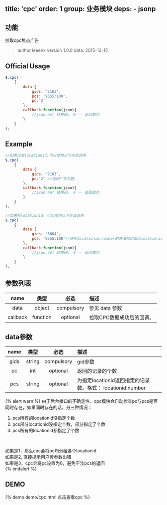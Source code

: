 title: 'cpc'
order: 1
group: 业务模块
deps:
	- jsonp
---

## 功能

拉取cpc焦点广告

> author leeenx
> version 1.0.0
> data: 2015-12-15

## Official Usage

```javascript
$.cpc(
	{
		data:{
	        gids: '2163',
	        pcs: '9555:100',
			pc:'2'
	    },
	    callback:function(json){
	    	//json.ret 结果码， 0 -- 返回成功
	    }
	}
);
```

## Example

```javascript
//如果没有locationid,可以使用以下方式调用
$.cpc(
	{
		data:{
	        gids: '2163',
			pc:'2' //返回广告总数
	    },
	    callback:function(json){
	    	//json.ret 结果码， 0 -- 返回成功
	    }
	}
);

//如果有locationid，可以使用以下方法调用
$.cpc(
	{
		data:{
	        gids: '3604',
		    pcs: '9555:100'//使用locationid:number的方法指定返回locationid广告的个数。如果有多个locationid，可以传: locationid1:pc1,locationid2:pc2
	    },
	    callback:function(json){
	    	//json.ret 结果码， 0 -- 返回成功
	    }
	}
);
```

## 参数列表

| name | 类型 | 必选 | 描述 |
| :----: | :----: | :----: | :---- |
| data | object | compulsory | 参见 data 参数 |
| callback | function | optional | 拉取CPC数据成功后的回调。 |

## data参数

| name | 类型 | 必选 | 描述 |
| :----: | :----: | :----: | :---- |
| gids | string | compulsory | gid参数 |
| pc | int | optional | 返回的记录的个数 |
| pcs | string | optional | 为指定locationid返回指定的记录数。格式： locationid:number |

{% alert warn %}
由于后台接口的不确定性，cpc模块会自动检查pc与pcs是否同时存在，如果同时存在的话，分三种情况：<br />
1. pcs所有的locationid没指定个数<br />
2. pcs部分locationid没指定个数，部分指定了个数<br />
3. pcs所有的locationid都指定了个数<br />
<br />

如果是1，那么cpc会将pc均分给各个locationid<br />
如果是2, 直接提示用户传参数出错<br />
如果是3，cpc会将pc设置为0，避免干涉pcs的返回<br />
{% endalert %}


## DEMO

{% demo demo/cpc.html 点击查看cpc %}

